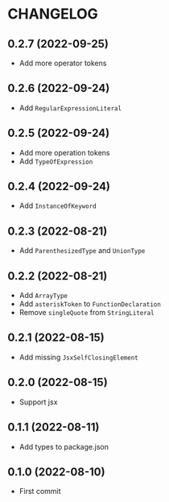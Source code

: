 # CHANGELOG

## 0.2.7 (2022-09-25)

* Add more operator tokens

## 0.2.6 (2022-09-24)

* Add `RegularExpressionLiteral`

## 0.2.5 (2022-09-24)

* Add more operation tokens
* Add `TypeOfExpression`

## 0.2.4 (2022-09-24)

* Add `InstanceOfKeyword`

## 0.2.3 (2022-08-21)

* Add `ParenthesizedType` and `UnionType`

## 0.2.2 (2022-08-21)

* Add `ArrayType`
* Add `asteriskToken` to `FunctionDeclaration`
* Remove `singleQuote` from `StringLiteral`

## 0.2.1 (2022-08-15)

* Add missing `JsxSelfClosingElement`

## 0.2.0 (2022-08-15)

* Support jsx

## 0.1.1 (2022-08-11)

* Add types to package.json

## 0.1.0 (2022-08-10)

* First commit
